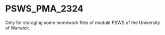 # PSWS_PMA_2324

Only for storaging some homework files of module PSWS of the University of Warwick.
